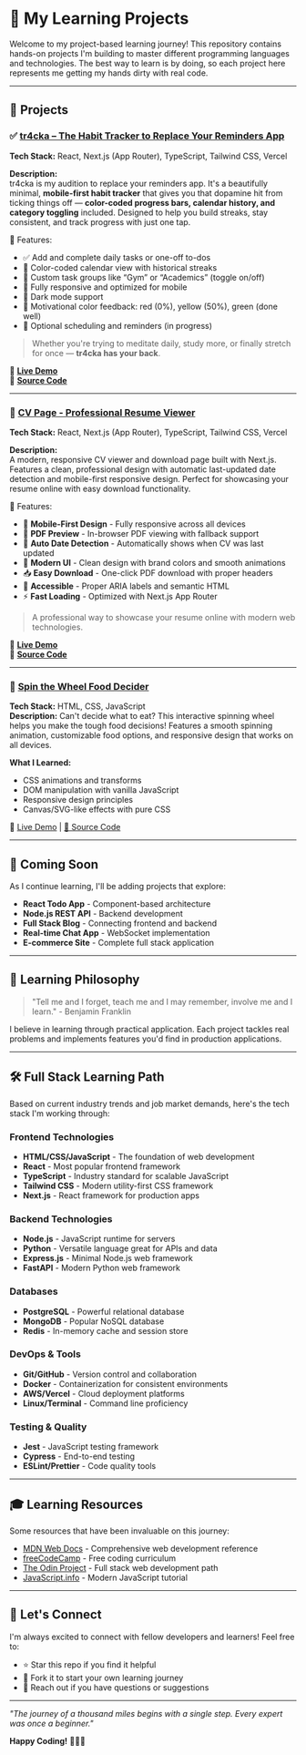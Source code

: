 # 🚀 My Learning Projects

Welcome to my project-based learning journey! This repository contains hands-on projects I'm building to master different programming languages and technologies. The best way to learn is by doing, so each project here represents me getting my hands dirty with real code.

---

## 📁 Projects

### ✅ [tr4cka – The Habit Tracker to Replace Your Reminders App](https://tr4cker-app.vercel.app/)
**Tech Stack:** React, Next.js (App Router), TypeScript, Tailwind CSS, Vercel  

**Description:**  
tr4cka is my audition to replace your reminders app. It's a beautifully minimal, **mobile-first habit tracker** that gives you that dopamine hit from ticking things off — **color-coded progress bars, calendar history, and category toggling** included. Designed to help you build streaks, stay consistent, and track progress with just one tap.  

🎯 Features:
- ✅ Add and complete daily tasks or one-off to-dos  
- 📅 Color-coded calendar view with historical streaks  
- 🧠 Custom task groups like “Gym” or “Academics” (toggle on/off)  
- 📱 Fully responsive and optimized for mobile  
- 🌙 Dark mode support  
- 🎉 Motivational color feedback: red (0%), yellow (50%), green (done well)  
- 🔔 Optional scheduling and reminders (in progress)

> Whether you're trying to meditate daily, study more, or finally stretch for once — **tr4cka has your back**.

🔗 [**Live Demo**](https://tr4cker-app.vercel.app/)  
📂 [**Source Code**](./tr4cker-app)

---

### 📄 [CV Page - Professional Resume Viewer](https://benjamin-cv.vercel.app/)
**Tech Stack:** React, Next.js (App Router), TypeScript, Tailwind CSS, Vercel

**Description:**  
A modern, responsive CV viewer and download page built with Next.js. Features a clean, professional design with automatic last-updated date detection and mobile-first responsive design. Perfect for showcasing your resume online with easy download functionality.

🎯 Features:
- 📱 **Mobile-First Design** - Fully responsive across all devices
- 📄 **PDF Preview** - In-browser PDF viewing with fallback support
- 📅 **Auto Date Detection** - Automatically shows when CV was last updated
- 🎨 **Modern UI** - Clean design with brand colors and smooth animations
- 📥 **Easy Download** - One-click PDF download with proper headers
- 🌙 **Accessible** - Proper ARIA labels and semantic HTML
- ⚡ **Fast Loading** - Optimized with Next.js App Router

> A professional way to showcase your resume online with modern web technologies.

🔗 [**Live Demo**](https://benjamin-cv.vercel.app/)  
📂 [**Source Code**](./cv-page)

---

### 🎯 [Spin the Wheel Food Decider](https://benjamin-matapo.github.io/projects/spin-the-wheel/)
**Tech Stack:** HTML, CSS, JavaScript  
**Description:** Can't decide what to eat? This interactive spinning wheel helps you make the tough food decisions! Features a smooth spinning animation, customizable food options, and responsive design that works on all devices.

**What I Learned:**
- CSS animations and transforms
- DOM manipulation with vanilla JavaScript
- Responsive design principles
- Canvas/SVG-like effects with pure CSS

🔗 [Live Demo](https://benjamin-matapo.github.io/projects/spin-the-wheel/) | [📖 Source Code](./spin-the-wheel)

---

## 🔄 Coming Soon

As I continue learning, I'll be adding projects that explore:

- **React Todo App** - Component-based architecture
- **Node.js REST API** - Backend development
- **Full Stack Blog** - Connecting frontend and backend
- **Real-time Chat App** - WebSocket implementation
- **E-commerce Site** - Complete full stack application

---

## 🎯 Learning Philosophy

> "Tell me and I forget, teach me and I may remember, involve me and I learn." - Benjamin Franklin

I believe in learning through practical application. Each project tackles real problems and implements features you'd find in production applications.

---

## 🛠️ Full Stack Learning Path

Based on current industry trends and job market demands, here's the tech stack I'm working through:

### Frontend Technologies
- **HTML/CSS/JavaScript** - The foundation of web development
- **React** - Most popular frontend framework
- **TypeScript** - Industry standard for scalable JavaScript
- **Tailwind CSS** - Modern utility-first CSS framework
- **Next.js** - React framework for production apps

### Backend Technologies  
- **Node.js** - JavaScript runtime for servers
- **Python** - Versatile language great for APIs and data
- **Express.js** - Minimal Node.js web framework
- **FastAPI** - Modern Python web framework

### Databases
- **PostgreSQL** - Powerful relational database
- **MongoDB** - Popular NoSQL database
- **Redis** - In-memory cache and session store

### DevOps & Tools
- **Git/GitHub** - Version control and collaboration
- **Docker** - Containerization for consistent environments
- **AWS/Vercel** - Cloud deployment platforms
- **Linux/Terminal** - Command line proficiency

### Testing & Quality
- **Jest** - JavaScript testing framework
- **Cypress** - End-to-end testing
- **ESLint/Prettier** - Code quality tools

---

## 🎓 Learning Resources

Some resources that have been invaluable on this journey:
- [MDN Web Docs](https://developer.mozilla.org/) - Comprehensive web development reference
- [freeCodeCamp](https://www.freecodecamp.org/) - Free coding curriculum
- [The Odin Project](https://www.theodinproject.com/) - Full stack web development path
- [JavaScript.info](https://javascript.info/) - Modern JavaScript tutorial

---

## 🤝 Let's Connect

I'm always excited to connect with fellow developers and learners! Feel free to:
- ⭐ Star this repo if you find it helpful
- 🍴 Fork it to start your own learning journey
- 💬 Reach out if you have questions or suggestions

---

*"The journey of a thousand miles begins with a single step. Every expert was once a beginner."*

**Happy Coding!** 👨‍💻✨
